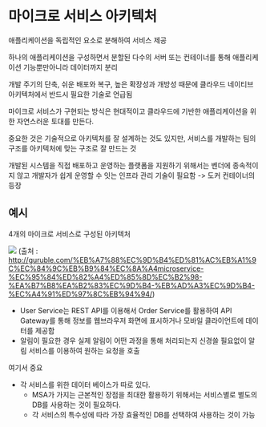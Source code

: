 # 마이크로 서비스 아키텍처
애플리케이션을 독립적인 요소로 분해하여 서비스 제공

하나의 애플리케이션을 구성하면서 분할된 다수의 서버 또는 컨테이너를 통해 애플리케이션 기능뿐만아니라 데이터까지 분리

개발 주기의 단축, 쉬운 배포와 복구, 높은 확장성과 개방성 때문에 클라우드 네이티브 아키텍처에서 반드시 필요한 기술로 언급됨

마이크로 서비스가 구현되는 방식은 현대적이고 클라우드에 기반한 애플리케이션을 위한 자연스러운 토대를 만든다. 

중요한 것은 기술적으로 아키텍처를 잘 설계하는 것도 있지만, 서비스를 개발하는 팀의 구조를 아키텍처에 맞는 구조로 잘 만드는 것

개발된 시스템을 직접 배포하고 운영하는 플랫폼을 지원하기 위해서는 벤더에 종속적이지 않고 개발자가 쉽게 운영할 수 잇는 인프라 관리 기술이 필요함 -> 도커 컨테이너의 등장

## 예시
4개의 마이크로 서비스로 구성된 아키텍처

![](https://i.imgur.com/fvOn2dT.png)
(출처 : http://guruble.com/%EB%A7%88%EC%9D%B4%ED%81%AC%EB%A1%9C%EC%84%9C%EB%B9%84%EC%8A%A4microservice-%EC%95%84%ED%82%A4%ED%85%8D%EC%B2%98-%EA%B7%B8%EA%B2%83%EC%9D%B4-%EB%AD%A3%EC%9D%B4-%EC%A4%91%ED%97%8C%EB%94%94/)

- User Service는 REST API를 이용해서 Order Service를 활용하여 API Gateway를 통해 정보를 웹브라우저 화면에 표시하거나 모바일 클라이언트에 데이터를 제공함
- 알림이 필요한 경우 실제 알림이 어떤 과정을 통해 처리되는지 신경쓸 필요없이 알림 서비스를 이용하여 원하는 요청을 호출

여기서 중요
- 각 서비스를 위한 데이터 베이스가 따로 있다.
	- MSA가 가지는 근본적인 장점을 최대한 활용하기 위해서는 서비스별로 별도의 DB를 사용하는 것이 필요하다. 
	- 각 서비스의 특수성에 따라 가장 효율적인 DB를 선택하여 사용하는 것이 가능
